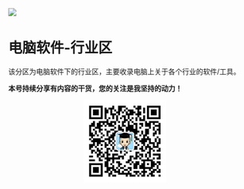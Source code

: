 <img src="./docs/电脑软件/1.4行业区/assets/qP54ziIya4k.jpg">

# 电脑软件-行业区

该分区为电脑软件下的行业区，主要收录电脑上关于各个行业的软件/工具。

**本号持续分享有内容的干货，您的关注是我坚持的动力！**

<img src="./_assets/clip_image002.jpg" style="width:33%;margin-left:30%" />

